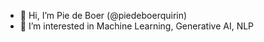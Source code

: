 - 👋 Hi, I’m Pie de Boer (@piedeboerquirin)
- 👀 I’m interested in Machine Learning, Generative AI, NLP 

<!---
piedeboerquirin/piedeboerquirin is a ✨ special ✨ repository because its `README.md` (this file) appears on your GitHub profile.
You can click the Preview link to take a look at your changes.
--->
